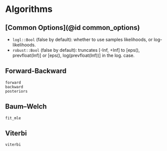 # Algorithms

## [Common Options](@id common_options)

- `logl::Bool` (false by default): whether to use samples likelihoods, or log-likelihoods.
- `robust::Bool` (false by default): truncates [-Inf, +Inf] to [eps(), prevfloat(Inf)] or [eps(), log(prevfloat(Inf))] in the log. case.

## Forward-Backward

```@docs
forward
backward
posteriors
```

## Baum–Welch

```@docs
fit_mle
```

## Viterbi

```@docs
viterbi
```
